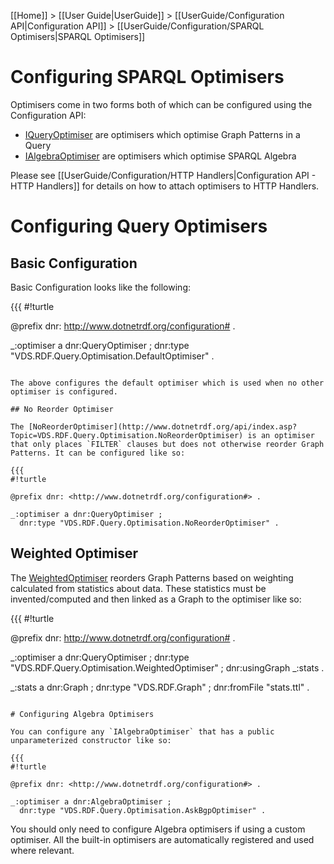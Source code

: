 [[Home]] > [[User Guide|UserGuide]] > [[UserGuide/Configuration API|Configuration API]] > [[UserGuide/Configuration/SPARQL Optimisers|SPARQL Optimisers]]

# Configuring SPARQL Optimisers 

Optimisers come in two forms both of which can be configured using the Configuration API:

* [IQueryOptimiser](http://www.dotnetrdf.org/api/index.asp?Topic=VDS.RDF.Query.Optimisation.IQueryOptimiser) are optimisers which optimise Graph Patterns in a Query
* [IAlgebraOptimiser](http://www.dotnetrdf.org/api/index.asp?Topic=VDS.RDF.Query.Optimisation.IAlgebraOptimiser) are optimisers which optimise SPARQL Algebra

Please see [[UserGuide/Configuration/HTTP Handlers|Configuration API - HTTP Handlers]] for details on how to attach optimisers to HTTP Handlers.

# Configuring Query Optimisers 

## Basic Configuration 

Basic Configuration looks like the following:

{{{
#!turtle

@prefix dnr: <http://www.dotnetrdf.org/configuration#> .

_:optimiser a dnr:QueryOptimiser ;
  dnr:type "VDS.RDF.Query.Optimisation.DefaultOptimiser" .
```

The above configures the default optimiser which is used when no other optimiser is configured.

## No Reorder Optimiser 

The [NoReorderOptimiser](http://www.dotnetrdf.org/api/index.asp?Topic=VDS.RDF.Query.Optimisation.NoReorderOptimiser) is an optimiser that only places `FILTER` clauses but does not otherwise reorder Graph Patterns. It can be configured like so:

{{{
#!turtle

@prefix dnr: <http://www.dotnetrdf.org/configuration#> .

_:optimiser a dnr:QueryOptimiser ;
  dnr:type "VDS.RDF.Query.Optimisation.NoReorderOptimiser" .
```

## Weighted Optimiser 

The [WeightedOptimiser](http://www.dotnetrdf.org/api/index.asp?Topic=VDS.RDF.Query.Optimisation.WeightedOptimiser) reorders Graph Patterns based on weighting calculated from statistics about data. These statistics must be invented/computed and then linked as a Graph to the optimiser like so:

{{{
#!turtle

@prefix dnr: <http://www.dotnetrdf.org/configuration#> .

_:optimiser a dnr:QueryOptimiser ;
  dnr:type "VDS.RDF.Query.Optimisation.WeightedOptimiser" ;
  dnr:usingGraph _:stats .

_:stats a dnr:Graph ;
  dnr:type "VDS.RDF.Graph" ;
  dnr:fromFile "stats.ttl" .
```

# Configuring Algebra Optimisers 

You can configure any `IAlgebraOptimiser` that has a public unparameterized constructor like so:

{{{
#!turtle

@prefix dnr: <http://www.dotnetrdf.org/configuration#> .

_:optimiser a dnr:AlgebraOptimiser ;
  dnr:type "VDS.RDF.Query.Optimisation.AskBgpOptimiser" .
```

You should only need to configure Algebra optimisers if using a custom optimiser. All the built-in optimisers are automatically registered and used where relevant.